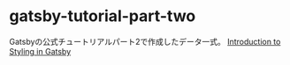 # gatsby-tutorial-part-two
Gatsbyの公式チュートリアルパート2で作成したデータ一式。
[Introduction to Styling in Gatsby](https://www.gatsbyjs.org/tutorial/part-two/)